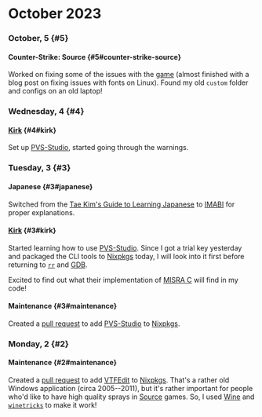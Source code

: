 # October 2023

### October, 5 {#5}

#### Counter-Strike: Source {#5#counter-strike-source}

Worked on fixing some of the issues with the [game](https://en.wikipedia.org/wiki/Counter-Strike:_Source) (almost finished with a blog post on fixing issues with fonts on Linux). Found my old `custom` folder and configs on an old laptop!

### Wednesday, 4 {#4}

#### [Kirk](../../git.md#kirk) {#4#kirk}

Set up [PVS-Studio](https://pvs-studio.com/en/pvs-studio), started going through the warnings.

### Tuesday, 3 {#3}

#### Japanese {#3#japanese}

Switched from the [Tae Kim's Guide to Learning Japanese](https://guidetojapanese.org/learn/complete) to [IMABI](https://imabi.org) for proper explanations.

#### [Kirk](../../git.md#kirk) {#3#kirk}

Started learning how to use [PVS-Studio](https://pvs-studio.com/en/pvs-studio). Since I got a trial key yesterday and packaged the CLI tools to [Nixpkgs](https://github.com/NixOS/nixpkgs) today, I will look into it first before returning to [`rr`](https://github.com/rr-debugger/rr) and [GDB](https://www.sourceware.org/gdb).

Excited to find out what their implementation of [MISRA C](https://en.wikipedia.org/wiki/MISRA_C) will find in my code!

#### Maintenance {#3#maintenance}

Created a [pull request](https://github.com/NixOS/nixpkgs/pull/258817) to add [PVS-Studio](https://pvs-studio.com/en/pvs-studio) to [Nixpkgs](https://github.com/NixOS/nixpkgs).

### Monday, 2 {#2}

#### Maintenance {#2#maintenance}

Created a [pull request](https://github.com/NixOS/nixpkgs/pull/258646) to add [VTFEdit](https://developer.valvesoftware.com/wiki/VTFEdit) to [Nixpkgs](https://github.com/NixOS/nixpkgs). That's a rather old Windows application (circa 2005--2011), but it's rather important for people who'd like to have high quality sprays in [Source](https://en.wikipedia.org/wiki/Source) games. So, I used [Wine](https://en.wikipedia.org/wiki/Wine_(software)) and [`winetricks`](https://github.com/Winetricks/winetricks) to make it work!
